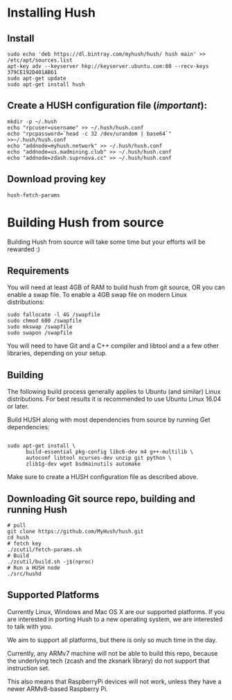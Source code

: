 # Installing Hush

## Install

    sudo echo 'deb https://dl.bintray.com/myhush/hush/ hush main' >> /etc/apt/sources.list
    apt-key adv --keyserver hkp://keyserver.ubuntu.com:80 --recv-keys 379CE192D401AB61
    sudo apt-get update
    sudo apt-get install hush

## Create a HUSH configuration file (*important*):

```
mkdir -p ~/.hush
echo "rpcuser=username" >> ~/.hush/hush.conf
echo "rpcpassword=`head -c 32 /dev/urandom | base64`" >>~/.hush/hush.conf
echo "addnode=myhush.network" >> ~/.hush/hush.conf
echo "addnode=us.madmining.club" >> ~/.hush/hush.conf
echo "addnode=zdash.suprnova.cc" >> ~/.hush/hush.conf
```

## Download proving key

```
hush-fetch-params
```

# Building Hush from source

Building Hush from source will take some time but your efforts will be rewarded :)

## Requirements

You will need at least 4GB of RAM to build hush from git source, OR
you can enable a swap file. To enable a 4GB swap file on modern Linux
distributions:

    sudo fallocate -l 4G /swapfile
    sudo chmod 600 /swapfile
    sudo mkswap /swapfile
    sudo swapon /swapfile

You will need to have Git and a C++ compiler and libtool and a
a few other libraries, depending on your setup.

## Building

The following build process generally applies to Ubuntu (and similar) Linux
distributions. For best results it is recommended to use Ubuntu Linux 16.04
or later.

Build HUSH along with most dependencies from source by running
Get dependencies:
```{r, engine='bash'}

sudo apt-get install \
      build-essential pkg-config libc6-dev m4 g++-multilib \
      autoconf libtool ncurses-dev unzip git python \
      zlib1g-dev wget bsdmainutils automake
```

Make sure to create a HUSH configuration file as described above.

## Downloading Git source repo, building and running Hush

```{r, engine='bash'}
# pull
git clone https://github.com/MyHush/hush.git
cd hush
# fetch key
./zcutil/fetch-params.sh
# Build
./zcutil/build.sh -j$(nproc)
# Run a HUSH node
./src/hushd
```

## Supported Platforms

Currently Linux,  Windows and Mac OS X are our supported platforms. If you
are interested in porting Hush to a new operating system, we are interested
to talk with you.

We aim to support all platforms, but there is only so much time in the day.

Currently, any ARMv7 machine will not be able to build this repo, because the
underlying tech (zcash and the zksnark library) do not support that instruction
set.

This also means that RaspberryPi devices will not work, unless they have a
newer ARMv8-based Raspberry Pi.

